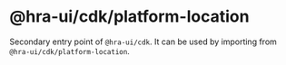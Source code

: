 # @hra-ui/cdk/platform-location

Secondary entry point of `@hra-ui/cdk`. It can be used by importing from `@hra-ui/cdk/platform-location`.
